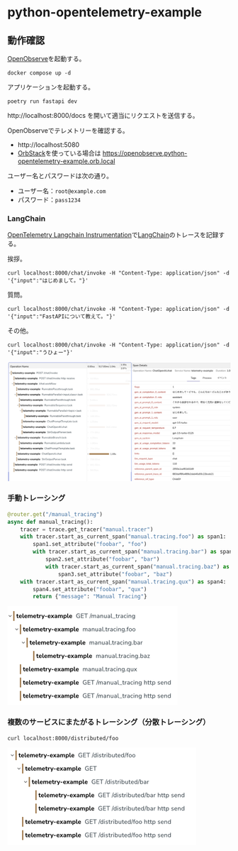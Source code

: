 # python-opentelemetry-example

## 動作確認

[OpenObserve](https://openobserve.ai/)を起動する。

```
docker compose up -d
```

アプリケーションを起動する。

```
poetry run fastapi dev
```

http://localhost:8000/docs を開いて適当にリクエストを送信する。

OpenObserveでテレメトリーを確認する。

- http://localhost:5080
- [OrbStack](https://orbstack.dev/)を使っている場合は https://openobserve.python-opentelemetry-example.orb.local

ユーザー名とパスワードは次の通り。

- ユーザー名：`root@example.com`
- パスワード：`pass1234`

### LangChain

[OpenTelemetry Langchain Instrumentation](https://github.com/traceloop/openllmetry/tree/main/packages/opentelemetry-instrumentation-langchain)で[LangChain](https://www.langchain.com/)のトレースを記録する。

挨拶。

```
curl localhost:8000/chat/invoke -H "Content-Type: application/json" -d '{"input":"はじめまして。"}'
```

質問。

```
curl localhost:8000/chat/invoke -H "Content-Type: application/json" -d '{"input":"FastAPIについて教えて。"}'
```

その他。

```
curl localhost:8000/chat/invoke -H "Content-Type: application/json" -d '{"input":"うひょー"}'
```

![](doc/langchain_tracing.png)

### 手動トレーシング

```python
@router.get("/manual_tracing")
async def manual_tracing():
    tracer = trace.get_tracer("manual.tracer")
    with tracer.start_as_current_span("manual.tracing.foo") as span1:
        span1.set_attribute("foobar", "foo")
        with tracer.start_as_current_span("manual.tracing.bar") as span2:
            span2.set_attribute("foobar", "bar")
            with tracer.start_as_current_span("manual.tracing.baz") as span3:
                span3.set_attribute("foobar", "baz")
    with tracer.start_as_current_span("manual.tracing.qux") as span4:
        span4.set_attribute("foobar", "qux")
        return {"message": "Manual Tracing"}
```

![](doc/manual_tracing.png)

### 複数のサービスにまたがるトレーシング（分散トレーシング）

```
curl localhost:8000/distributed/foo
```

![](doc/distributed_tracing.png)
